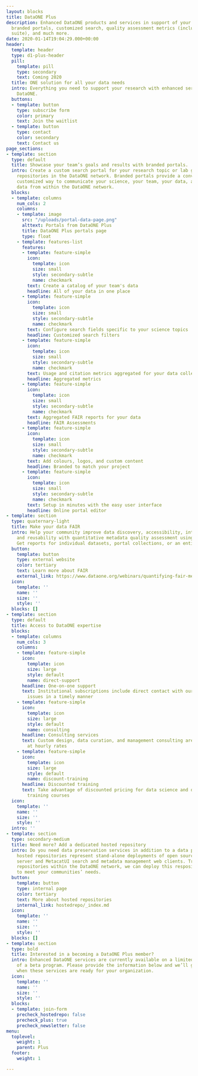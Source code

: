 ```yaml
---
layout: blocks
title: DataONE Plus
description: Enhanced DataONE products and services in support of your research, including
  branded portals, customized search, quality assessment metrics (including the FAIR
  suite), and much more.
date: 2020-01-14T19:04:29.000+00:00
header:
  template: header
  type: d1-plus-header
  pill:
    template: pill
    type: secondary
    text: Coming 2020
  title: ONE solution for all your data needs
  intro: Everything you need to support your research with enhanced services from
    DataONE.
  buttons:
  - template: button
    type: subscribe form
    color: primary
    text: Join the waitlist
  - template: button
    type: contact
    color: secondary
    text: Contact us
page_sections:
- template: section
  type: default
  title: Showcase your team’s goals and results with branded portals.
  intro: Create a custom search portal for your research topic or lab group that spans
    repositories in the DataONE network. Branded portals provide a convenient, readily
    customized way to communicate your science, your team, your data, and related
    data from within the DataONE network.
  blocks:
  - template: columns
    num_cols: 2
    columns:
    - template: image
      src: "/uploads/portal-data-page.png"
      alttext: Portals from DataONE Plus
      title: DataONE Plus portals page
      type: float
    - template: features-list
      features:
      - template: feature-simple
        icon:
          template: icon
          size: small
          style: secondary-subtle
          name: checkmark
        text: Create a catalog of your team's data
        headline: All of your data in one place
      - template: feature-simple
        icon:
          template: icon
          size: small
          style: secondary-subtle
          name: checkmark
        text: Configure search fields specific to your science topics
        headline: Customized search filters
      - template: feature-simple
        icon:
          template: icon
          size: small
          style: secondary-subtle
          name: checkmark
        text: Usage and citation metrics aggregated for your data collection
        headline: Aggregated metrics
      - template: feature-simple
        icon:
          template: icon
          size: small
          style: secondary-subtle
          name: checkmark
        text: Aggregated FAIR reports for your data
        headline: FAIR Assessments
      - template: feature-simple
        icon:
          template: icon
          size: small
          style: secondary-subtle
          name: checkmark
        text: Add colours, logos, and custom content
        headline: Branded to match your project
      - template: feature-simple
        icon:
          template: icon
          size: small
          style: secondary-subtle
          name: checkmark
        text: Setup in minutes with the easy user interface
        headline: Online portal editor
- template: section
  type: quaternary-light
  title: Make your data FAIR
  intro: Help your community improve data discovery, accessibility, interoperability,
    and reusability with quantitative metadata quality assessment using the FAIR principles.
    Get reports for individual datasets, portal collections, or an entire repository.
  button:
    template: button
    type: external website
    color: tertiary
    text: Learn more about FAIR
    external_link: https://www.dataone.org/webinars/quantifying-fair-metadata-improvement-and-guidance-dataone-repository-network
  icon:
    template: ''
    name: ''
    size: ''
    style: ''
  blocks: []
- template: section
  type: default
  title: Access to DataONE expertise
  blocks:
  - template: columns
    num_cols: 3
    columns:
    - template: feature-simple
      icon:
        template: icon
        size: large
        style: default
        name: direct-support
      headline: One-on-one support
      text: Institutional subscriptions include direct contact with our staff to resolve
        issues in a timely manner
    - template: feature-simple
      icon:
        template: icon
        size: large
        style: default
        name: consulting
      headline: Consulting services
      text: Custom design, data curation, and management consulting are available
        at hourly rates
    - template: feature-simple
      icon:
        template: icon
        size: large
        style: default
        name: discount-training
      headline: Discounted training
      text: Take advantage of discounted pricing for data science and data management
        training courses
  icon:
    template: ''
    name: ''
    size: ''
    style: ''
  intro: ''
- template: section
  type: secondary-medium
  title: Need more? Add a dedicated hosted repository
  intro: Do you need data preservation services in addition to a data portal? DataONE
    hosted repositories represent stand-alone deployments of open source Metacat repository
    server and MetacatUI search and metadata management web clients. Trusted by many
    repositories within the DataONE network, we can deploy this respository infrastructure
    to meet your communities’ needs.
  button:
    template: button
    type: internal page
    color: tertiary
    text: More about hosted repositories
    internal_link: hostedrepo/_index.md
  icon:
    template: ''
    name: ''
    size: ''
    style: ''
  blocks: []
- template: section
  type: bold
  title: Interested in a becoming a DataONE Plus member?
  intro: Enhanced DataONE services are currently available on a limited basis as part
    of a beta program. Please provide the information below and we’ll get in touch
    when these services are ready for your organization.
  icon:
    template: ''
    name: ''
    size: ''
    style: ''
  blocks:
  - template: join-form
    precheck_hostedrepo: false
    precheck_plus: true
    precheck_newsletter: false
menu:
  toplevel:
    weight: 1
    parent: Plus
  footer:
    weight: 1

---
```

